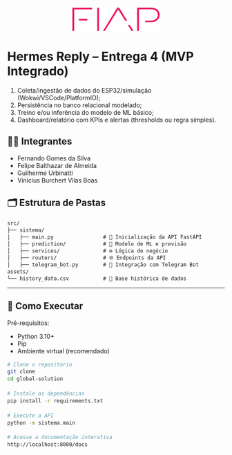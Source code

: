 <p align="center">
<a href="https://www.fiap.com.br/">
<img src="assets/logo-fiap.png" alt="FIAP - Faculdade de Informática e Administração Paulista" border="0" width="40%" height="40%">
</a>
</p>

# Hermes Reply – Entrega 4 (MVP Integrado)
1. Coleta/ingestão de dados do ESP32/simulação (Wokwi/VSCode/PlatformIO);
2. Persistência no banco relacional modelado;
3. Treino e/ou inferência do modelo de ML básico;
4. Dashboard/relatório com KPIs e alertas (thresholds ou regra simples).


## 👨‍🎓 Integrantes
- Fernando Gomes da Silva
- Felipe Balthazar de Almeida
- Guilherme Urbinatti
- Vinicius Burchert Vilas Boas



## 🗂️ Estrutura de Pastas

```
src/
├── sistema/
│   ├── main.py                # 🚀 Inicialização da API FastAPI
│   ├── prediction/            # 🧠 Modelo de ML e previsão
│   ├── services/              # ⚙️ Lógica de negócio
│   ├── routers/               # 🌐 Endpoints da API
│   ├── telegram_bot.py        # 📲 Integração com Telegram Bot
assets/
└── history_data.csv           # 📁 Base histórica de dados
```

---

## 🔧 Como Executar

Pré-requisitos:
- Python 3.10+
- Pip
- Ambiente virtual (recomendado)

```bash
# Clone o repositório
git clone 
cd global-solution

# Instale as dependências
pip install -r requirements.txt

# Execute a API
python -m sistema.main

# Acesse a documentação interativa
http://localhost:8000/docs
```
